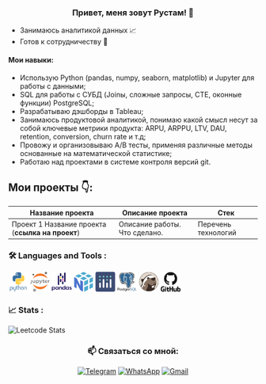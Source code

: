 ### <p align="center">Привет, меня зовут Рустам! 👋</p>

* Занимаюсь аналитикой данных 📈
* Готов к сотрудничеству 🤝

#### Мои навыки:
<ul>
<li>Использую Python (pandas, numpy, seaborn, matplotlib) и Jupyter для работы с данными;
<li>SQL для работы с СУБД (Joinы, сложные запросы, CTE, оконные функции) PostgreSQL;
<li>Разрабатываю дэшборды в Tableau;
<li>Занимаюсь продуктовой аналитикой, понимаю какой смысл несут за собой ключевые метрики продукта: ARPU, ARPPU, LTV, DAU, retention, conversion, churn rate и т.д;
<li>Провожу и организовываю А/В тесты, применяя различные методы основанные на математической статистике;
<li>Работаю над проектами в системе контроля версий git.
</ul>

## Мои проекты 👇:

|Название проекта| Описание проекта| Стек|
|----------------|-----------------|-----|
|Проект 1  Название проекта  (__ссылка на проект__)|Описание работы. Что сделано.|Перечень технологий|




###  🛠️ Languages and Tools :  

<div>
  <img src="https://github.com/devicons/devicon/blob/master/icons/python/python-original-wordmark.svg" title="Python"  alt="Python" width="40" height="40"/>
  <img src="https://github.com/devicons/devicon/blob/master/icons/jupyter/jupyter-original-wordmark.svg" title="Jupyter"  alt="Jupyter" width="40" height="40"/>
  <img src="https://github.com/devicons/devicon/blob/master/icons/pandas/pandas-original-wordmark.svg" title="Pandas"  alt="Pandas" width="40" height="40"/>
  <img src="https://github.com/devicons/devicon/blob/master/icons/numpy/numpy-original.svg" title="Numpy"  alt="Numpy" width="40" height="40"/>
  <img src="https://github.com/devicons/devicon/blob/master/icons/plotly/plotly-original.svg" title="Plotly"  alt="plotly" width="40" height="40"/>
  <img src="https://github.com/devicons/devicon/blob/master/icons/postgresql/postgresql-original-wordmark.svg" title="PostgreSQL"  alt="PostgreSQL" width="40" height="40"/>
  <img src="https://github.com/devicons/devicon/blob/master/icons/dbeaver/dbeaver-original.svg" title="Dbeaver"  alt="Dbeaver" width="40" height="40"/>
  <img src="https://github.com/devicons/devicon/blob/master/icons/github/github-original-wordmark.svg" title="Github" alt="Github" width="40" height="40"/>
</div>

###  📈 Stats :  

![Leetcode Stats](https://leetcard.jacoblin.cool/Rustam_Salihov)





<h3 align="center"> 📫 Связаться со мной:</h3>

<div align="center">

  <a href="">[![Telegram](https://img.shields.io/badge/Telegram-2CA5E0?style=flat)](https://t.me/Vorchuga)</a>
  <a href="">[![WhatsApp](https://img.shields.io/badge/WhatsApp-25D366?style=flat)](https://wa.me/9220733010)</a>
  <a href="">[![Gmail](https://img.shields.io/badge/Gmail-D14836?style=flat)](mailto:salihov.r.sh@gmail.com?cc=)</a>

</div>


<!--
**RustamSalihov/RustamSalihov** is a ✨ _special_ ✨ repository because its `README.md` (this file) appears on your GitHub profile.

Here are some ideas to get you started:

- 🔭 I’m currently working on ...
- 🌱 I’m currently learning ...
- 👯 I’m looking to collaborate on ...
- 🤔 I’m looking for help with ...
- 💬 Ask me about ...
- 📫 How to reach me: ...
- 😄 Pronouns: ...
- ⚡ Fun fact: ...
-->
